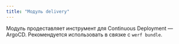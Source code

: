 ```yaml
---
title: "Модуль delivery"
---
```


Модуль продеставляет инструмент для Continuous Deployment — ArgoCD. Рекомендуется использовать в
связке с `werf bundle`.
